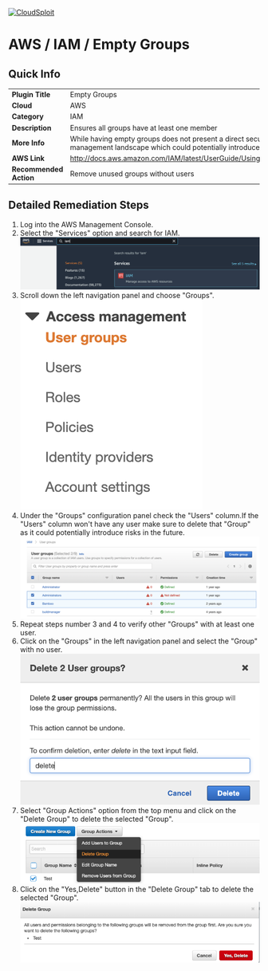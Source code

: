 [![CloudSploit](https://cloudsploit.com/img/logo-new-big-text-100.png "CloudSploit")](https://cloudsploit.com)

# AWS / IAM / Empty Groups

## Quick Info

| | |
|-|-|
| **Plugin Title** | Empty Groups |
| **Cloud** | AWS |
| **Category** | IAM |
| **Description** | Ensures all groups have at least one member |
| **More Info** | While having empty groups does not present a direct security risk, it does broaden the management landscape which could potentially introduce risks in the future. |
| **AWS Link** | http://docs.aws.amazon.com/IAM/latest/UserGuide/Using_WorkingWithGroupsAndUsers.html |
| **Recommended Action** | Remove unused groups without users |

## Detailed Remediation Steps
1. Log into the AWS Management Console.
2. Select the "Services" option and search for IAM. </br><img src="/resources/aws/iam/empty-groups/step2.png"/>
3. Scroll down the left navigation panel and choose "Groups". </br><img src="/resources/aws/iam/empty-groups/step3.png"/>
4. Under the "Groups" configuration panel check the "Users" column.If the "Users" column won't have any user make sure to delete that "Group" as it could potentially introduce risks in the future. </br><img src="/resources/aws/iam/empty-groups/step4.png"/>
5. Repeat steps number 3 and 4 to verify other "Groups" with at least one user.</br>
6. Click on the "Groups" in the left navigation panel and select the "Group" with no user.</br><img src="/resources/aws/iam/empty-groups/step6.png"/>
7. Select "Group Actions" option from the top menu and click on the "Delete Group" to delete the selected "Group".</br><img src="/resources/aws/iam/empty-groups/step7.png"/>
8. Click on the "Yes,Delete" button in the "Delete Group" tab to delete the selected "Group".</br><img src="/resources/aws/iam/empty-groups/step8.png"/>
